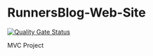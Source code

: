 # RunnersBlog-Web-Site
[![Quality Gate Status](https://sonarcloud.io/api/project_badges/measure?project=Sakuilim_RunnersBlog-Web-Site&metric=alert_status)](https://sonarcloud.io/summary/new_code?id=Sakuilim_RunnersBlog-Web-Site)

MVC Project
